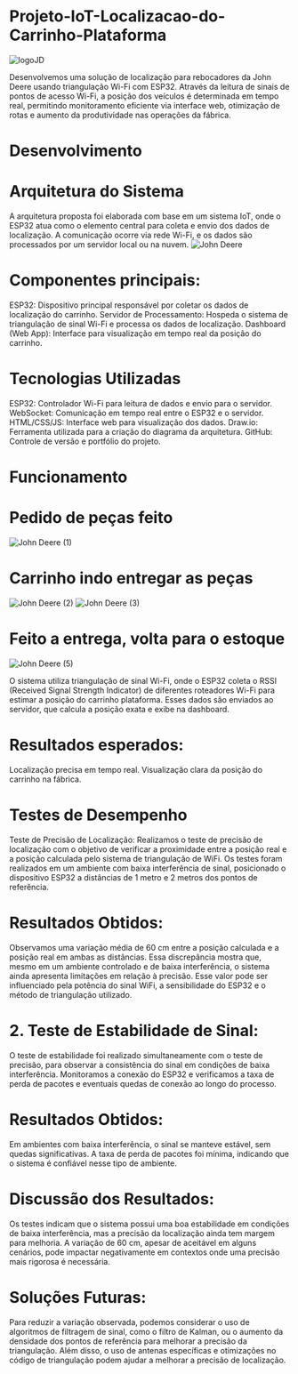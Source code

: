 # Projeto-IoT-Localizacao-do-Carrinho-Plataforma
![logoJD](https://github.com/user-attachments/assets/e011641c-6f20-4fcd-b0ac-6c3bde74d0a6)

 Desenvolvemos uma solução de localização para rebocadores da John Deere usando triangulação Wi-Fi com ESP32. Através da leitura de sinais de pontos de acesso Wi-Fi, a posição dos veículos é determinada em tempo real, permitindo monitoramento eficiente via interface web, otimização de rotas e aumento da produtividade nas operações da fábrica.
# Desenvolvimento
 # Arquitetura do Sistema
  A arquitetura proposta foi elaborada com base em um sistema IoT, onde o ESP32 atua como o elemento central para coleta e envio dos dados de localização. A comunicação ocorre via rede Wi-Fi, e os dados são processados por um servidor local ou na nuvem.
  ![John Deere](https://github.com/user-attachments/assets/0b59af4f-719c-49e8-a7d9-f9a46e8babba)
 
 # Componentes principais:
  ESP32: Dispositivo principal responsável por coletar os dados de localização do carrinho.
  Servidor de Processamento: Hospeda o sistema de triangulação de sinal Wi-Fi e processa os dados de localização.
  Dashboard (Web App): Interface para visualização em tempo real da posição do carrinho.
# Tecnologias Utilizadas
 ESP32: Controlador Wi-Fi para leitura de dados e envio para o servidor.
 WebSocket: Comunicação em tempo real entre o ESP32 e o servidor.
 HTML/CSS/JS: Interface web para visualização dos dados.
 Draw.io: Ferramenta utilizada para a criação do diagrama da arquitetura.
 GitHub: Controle de versão e portfólio do projeto.
# Funcionamento
 # Pedido de peças feito
 
 ![John Deere (1)](https://github.com/user-attachments/assets/c5f051c7-4f3d-4cf7-b1d4-36632bf4eaf4)
 
 # Carrinho indo entregar as peças 
 
 ![John Deere (2)](https://github.com/user-attachments/assets/30add42b-72e8-488c-9b79-b0d80fad1f3f)
 ![John Deere (3)](https://github.com/user-attachments/assets/e374ab92-9d37-4ecb-ba24-f75a1950e54c)

# Feito a entrega, volta para o estoque

 ![John Deere (5)](https://github.com/user-attachments/assets/3108be6e-ac76-40ab-8597-6cb6873a57ed)
 
 O sistema utiliza triangulação de sinal Wi-Fi, onde o ESP32 coleta o RSSI (Received Signal Strength Indicator) de diferentes roteadores Wi-Fi para estimar a posição do carrinho plataforma. Esses dados são enviados ao servidor, que calcula a posição exata e exibe na dashboard.
# Resultados esperados:
 Localização precisa em tempo real.
 Visualização clara da posição do carrinho na fábrica.

# Testes de Desempenho
 Teste de Precisão de Localização: Realizamos o teste de precisão de localização com o objetivo de verificar a proximidade entre a posição real e a posição calculada pelo sistema de triangulação de WiFi. Os testes foram realizados em um ambiente com baixa interferência de sinal, posicionado o dispositivo ESP32 a distâncias de 1 metro e 2 metros dos pontos de referência.

# Resultados Obtidos:
 Observamos uma variação média de 60 cm entre a posição calculada e a posição real em ambas as distâncias. Essa discrepância mostra que, mesmo em um ambiente controlado e de baixa interferência, o sistema ainda apresenta limitações em relação à precisão. Esse valor pode ser influenciado pela potência do sinal WiFi, a sensibilidade do ESP32 e o método de triangulação utilizado.

# 2. Teste de Estabilidade de Sinal:
 O teste de estabilidade foi realizado simultaneamente com o teste de precisão, para observar a consistência do sinal em condições de baixa interferência. Monitoramos a conexão do ESP32 e verificamos a taxa de perda de pacotes e eventuais quedas de conexão ao longo do processo.

# Resultados Obtidos:
 Em ambientes com baixa interferência, o sinal se manteve estável, sem quedas significativas. A taxa de perda de pacotes foi mínima, indicando que o sistema é confiável nesse tipo de ambiente.

# Discussão dos Resultados:
 Os testes indicam que o sistema possui uma boa estabilidade em condições de baixa interferência, mas a precisão da localização ainda tem margem para melhoria. A variação de 60 cm, apesar de aceitável em alguns cenários, pode impactar negativamente em contextos onde uma precisão mais rigorosa é necessária.

# Soluções Futuras:
 Para reduzir a variação observada, podemos considerar o uso de algoritmos de filtragem de sinal, como o filtro de Kalman, ou o aumento da densidade dos pontos de referência para melhorar a precisão da triangulação. Além disso, o uso de antenas específicas e otimizações no código de triangulação podem ajudar a melhorar a precisão de localização.


